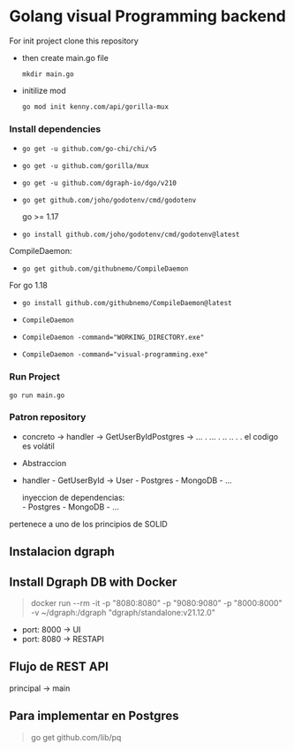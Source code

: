 # Golang visual Programming backend

For init project clone this repository

- then create main.go file

    ``mkdir main.go``

- initilize mod

    ``go mod init kenny.com/api/gorilla-mux``

### Install dependencies

- `go get -u github.com/go-chi/chi/v5`

- ``go get -u github.com/gorilla/mux``

- `go get -u github.com/dgraph-io/dgo/v210`

- `go get github.com/joho/godotenv/cmd/godotenv`
  
  go >= 1.17

- `go install github.com/joho/godotenv/cmd/godotenv@latest`


CompileDaemon:
    
- ``go get github.com/githubnemo/CompileDaemon``

For go 1.18

- `go install github.com/githubnemo/CompileDaemon@latest`

- `CompileDaemon`

- ``CompileDaemon -command="WORKING_DIRECTORY.exe"``

- `CompileDaemon -command="visual-programming.exe"`

### Run Project

``go run main.go``

### Patron repository
- concreto  -> handler -> GetUserByIdPostgres -> ... . ... . .. .. . . 
  el codigo es volátil 

- Abstraccion
- handler - GetUserById -> User
        -  Postgres
        - MongoDB
        - ...
        
  inyeccion de dependencias:      
        - Postgres
        - MongoDB
        - ...

pertenece a uno de los principios de SOLID

## Instalacion dgraph


## Install Dgraph DB with Docker

> docker run --rm -it -p "8080:8080" -p "9080:9080" -p "8000:8000" -v ~/dgraph:/dgraph "dgraph/standalone:v21.12.0"


- port: 8000 -> UI
- port: 8080 -> RESTAPI

## Flujo de REST API

principal -> main


## Para implementar en Postgres

> go get github.com/lib/pq